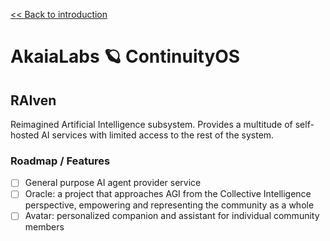 [<< Back to introduction](/README.md)

# AkaiaLabs 🪐 ContinuityOS

## RAIven

Reimagined Artificial Intelligence subsystem.
Provides a multitude of self-hosted AI services with limited access to the rest of the system.

### Roadmap / Features

- [ ] General purpose AI agent provider service
- [ ] Oracle: a project that approaches AGI from the Collective Intelligence perspective, empowering and representing the community as a whole
- [ ] Avatar: personalized companion and assistant for individual community members
